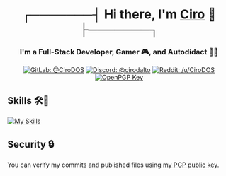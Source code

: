 
<div align="center">
<h1>┌───────┤ Hi there, I'm <a href="https://discord.com/users/1239165757653389324">Ciro</a> 👋 ├───────┐</h1>
<h3>I'm a Full-Stack Developer, Gamer 🎮, and Autodidact 🧑‍🏫</h3>



[![GitLab: @CiroDOS](https://img.shields.io/badge/%40CiroDOS-gray?style=flat-square&logo=gitlab&logoColor=white&labelColor=orange)](https://gitlab.com/CiroDOS)
[![Discord: @cirodalto](https://img.shields.io/badge/%40cirodalto-gray?style=flat-square&logo=discord&logoColor=white&labelColor=blue)](https://discord.com/users/1239165757653389324)
[![Reddit: /u/CiroDOS](https://img.shields.io/badge/%2Fu%2FCiroDOS-gray?style=flat-square&logo=reddit&logoColor=white&labelColor=red)](https://www.reddit.com/user/CiroDOS/)
[![OpenPGP Key](https://img.shields.io/badge/KEY-yellow?style=flat-square&logo=monkeytie&logoColor=yellow&label=OpenPGP)](https://raw.githubusercontent.com/CiroZDP/cirozdp/refs/heads/main/security/publickey.asc)


</div>


## Skills 🛠️🤔
[![My Skills](https://skillicons.dev/icons?i=java,kotlin,cpp,c,nodejs,html,css,javascript&theme=light)](https://skillicons.dev)

## Security 🔒
You can verify my commits and published files using [my PGP public key](https://raw.githubusercontent.com/CiroZDP/cirozdp/refs/heads/main/security/publickey.asc).

